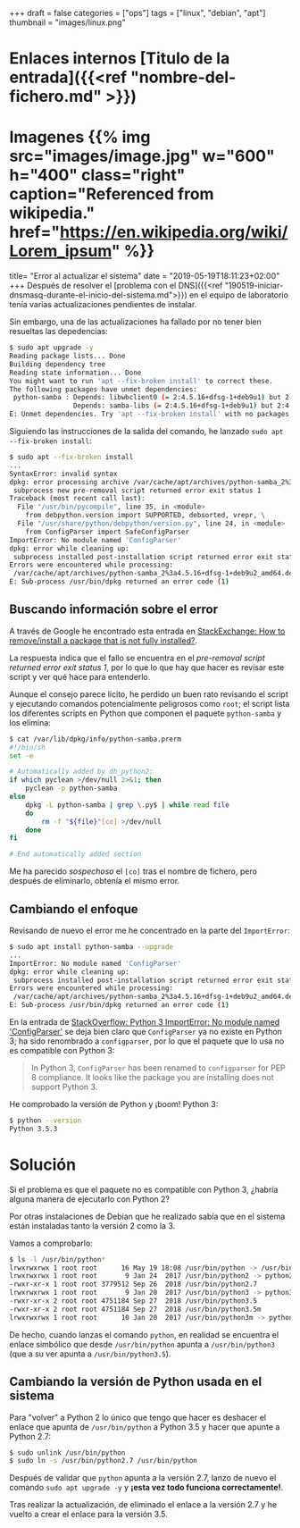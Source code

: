 +++
draft = false
categories = ["ops"]
tags = ["linux", "debian", "apt"]
thumbnail = "images/linux.png"

# Enlaces internos [Titulo de la entrada]({{<ref "nombre-del-fichero.md" >}})

# Imagenes {{% img src="images/image.jpg" w="600" h="400" class="right" caption="Referenced from wikipedia." href="https://en.wikipedia.org/wiki/Lorem_ipsum" %}}

title=  "Error al actualizar el sistema"
date = "2019-05-19T18:11:23+02:00"
+++
Después de resolver el [problema con el DNS]({{<ref "190519-iniciar-dnsmasq-durante-el-inicio-del-sistema.md">}}) en el equipo de laboratorio tenía varias actualizaciones pendientes de instalar.

Sin embargo, una de las actualizaciones ha fallado por no tener bien resueltas las depedencias:

<!--more-->

```bash
$ sudo apt upgrade -y
Reading package lists... Done
Building dependency tree       
Reading state information... Done
You might want to run 'apt --fix-broken install' to correct these.
The following packages have unmet dependencies:
 python-samba : Depends: libwbclient0 (= 2:4.5.16+dfsg-1+deb9u1) but 2:4.5.16+dfsg-1+deb9u2 is installed
                Depends: samba-libs (= 2:4.5.16+dfsg-1+deb9u1) but 2:4.5.16+dfsg-1+deb9u2 is installed
E: Unmet dependencies. Try 'apt --fix-broken install' with no packages (or specify a solution).
```

Siguiendo las instrucciones de la salida del comando, he lanzado `sudo apt --fix-broken install`:

```bash
$ sudo apt --fix-broken install
...
SyntaxError: invalid syntax
dpkg: error processing archive /var/cache/apt/archives/python-samba_2%3a4.5.16+dfsg-1+deb9u2_amd64.deb (--unpack):
 subprocess new pre-removal script returned error exit status 1
Traceback (most recent call last):
  File "/usr/bin/pycompile", line 35, in <module>
    from debpython.version import SUPPORTED, debsorted, vrepr, \
  File "/usr/share/python/debpython/version.py", line 24, in <module>
    from ConfigParser import SafeConfigParser
ImportError: No module named 'ConfigParser'
dpkg: error while cleaning up:
 subprocess installed post-installation script returned error exit status 1
Errors were encountered while processing:
 /var/cache/apt/archives/python-samba_2%3a4.5.16+dfsg-1+deb9u2_amd64.deb
E: Sub-process /usr/bin/dpkg returned an error code (1)
```

## Buscando información sobre el error

A través de Google he encontrado esta entrada en [StackExchange: How to remove/install a package that is not fully installed?](https://askubuntu.com/questions/438345/how-to-remove-install-a-package-that-is-not-fully-installed).

La respuesta indica que el fallo se encuentra en el _pre-removal script returned error exit status 1_, por lo que lo que hay que hacer es revisar este script y ver qué hace para entenderlo.

Aunque el consejo parece lícito, he perdido un buen rato revisando el script y ejecutando comandos potencialmente peligrosos como `root`; el script lista los diferentes scripts en Python que componen el paquete `python-samba` y los elimina:

```bash
$ cat /var/lib/dpkg/info/python-samba.prerm 
#!/bin/sh
set -e

# Automatically added by dh_python2:
if which pyclean >/dev/null 2>&1; then
	pyclean -p python-samba 
else
	dpkg -L python-samba | grep \.py$ | while read file
	do
		rm -f "${file}"[co] >/dev/null
  	done
fi

# End automatically added section
```

Me ha parecido _sospechoso_ el `[co]` tras el nombre de fichero, pero después de eliminarlo, obtenía el mismo error.

## Cambiando el enfoque

Revisando de nuevo el error me he concentrado en la parte del `ImportError`:

```bash
$ sudo apt install python-samba --upgrade
...
ImportError: No module named 'ConfigParser'
dpkg: error while cleaning up:
 subprocess installed post-installation script returned error exit status 1
Errors were encountered while processing:
 /var/cache/apt/archives/python-samba_2%3a4.5.16+dfsg-1+deb9u2_amd64.deb
E: Sub-process /usr/bin/dpkg returned an error code (1)
```

En la entrada de [StackOverflow: Python 3 ImportError: No module named 'ConfigParser'](https://stackoverflow.com/questions/14087598/python-3-importerror-no-module-named-configparser) se deja bien claro que `ConfigParser` ya no existe en Python 3; ha sido renombrado a `configparser`, por lo que el paquete que lo usa no es compatible con Python 3:

> In Python 3, `ConfigParser` has been renamed to `configparser` for PEP 8 compliance. It looks like the package you are installing does not support Python 3.

He comprobado la versión de Python y ¡boom! Python 3:

```bash
$ python --version
Python 3.5.3
```

# Solución

Si el problema es que el paquete no es compatible con Python 3, ¿habría alguna manera de ejecutarlo con Python 2?

Por otras instalaciones de Debian que he realizado sabía que en el sistema están instaladas tanto la versión 2 como la 3.

Vamos a comprobarlo:

```bash
$ ls -l /usr/bin/python*
lrwxrwxrwx 1 root root      16 May 19 18:08 /usr/bin/python -> /usr/bin/python3
lrwxrwxrwx 1 root root       9 Jan 24  2017 /usr/bin/python2 -> python2.7
-rwxr-xr-x 1 root root 3779512 Sep 26  2018 /usr/bin/python2.7
lrwxrwxrwx 1 root root       9 Jan 20  2017 /usr/bin/python3 -> python3.5
-rwxr-xr-x 2 root root 4751184 Sep 27  2018 /usr/bin/python3.5
-rwxr-xr-x 2 root root 4751184 Sep 27  2018 /usr/bin/python3.5m
lrwxrwxrwx 1 root root      10 Jan 20  2017 /usr/bin/python3m -> python3.5m
```

De hecho, cuando lanzas el comando `python`, en realidad se encuentra el enlace simbólico que desde `/usr/bin/python` apunta a `/usr/bin/python3` (que a su ver apunta a `/usr/bin/python3.5`).

## Cambiando la versión de Python usada en el sistema

Para "volver" a Python 2 lo único que tengo que hacer es deshacer el enlace que apunta de `/usr/bin/python` a Python 3.5 y hacer que apunte a Python 2.7:

```bash
$ sudo unlink /usr/bin/python
$ sudo ln -s /usr/bin/python2.7 /usr/bin/python
```

Después de validar que `python` apunta a la versión 2.7, lanzo de nuevo el comando `sudo apt upgrade -y` y **¡esta vez todo funciona correctamente!**.

Tras realizar la actualización, de eliminado el enlace a la versión 2.7 y he vuelto a crear el enlace para la versión 3.5.